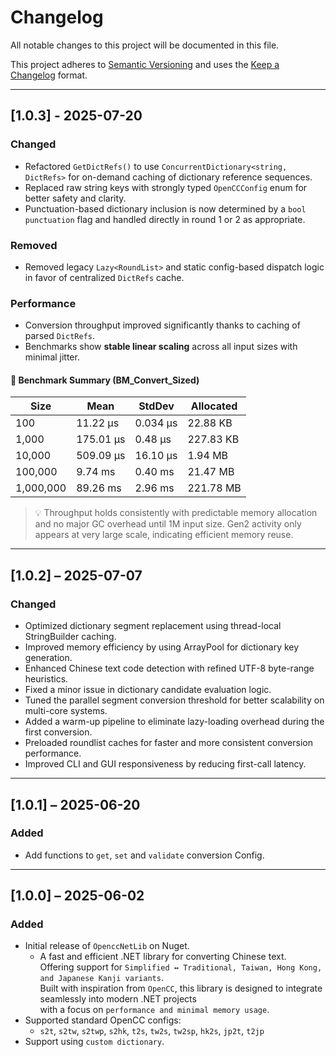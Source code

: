 ﻿# Changelog

All notable changes to this project will be documented in this file.

This project adheres to [Semantic Versioning](https://semver.org/spec/v2.0.0.html) and uses
the [Keep a Changelog](https://keepachangelog.com/en/1.0.0/) format.

---

## [1.0.3] - 2025-07-20

### Changed

- Refactored `GetDictRefs()` to use `ConcurrentDictionary<string, DictRefs>` for on-demand caching of dictionary
  reference sequences.
- Replaced raw string keys with strongly typed `OpenCCConfig` enum for better safety and clarity.
- Punctuation-based dictionary inclusion is now determined by a `bool punctuation` flag and handled directly in round 1
  or 2 as appropriate.

### Removed

- Removed legacy `Lazy<RoundList>` and static config-based dispatch logic in favor of centralized `DictRefs` cache.

### Performance

- Conversion throughput improved significantly thanks to caching of parsed `DictRefs`.
- Benchmarks show **stable linear scaling** across all input sizes with minimal jitter.

#### 🧪 Benchmark Summary (BM_Convert_Sized)

| Size      | Mean      | StdDev   | Allocated |
|-----------|-----------|----------|-----------|
| 100       | 11.22 µs  | 0.034 µs | 22.88 KB  |
| 1,000     | 175.01 µs | 0.48 µs  | 227.83 KB |
| 10,000    | 509.09 µs | 16.10 µs | 1.94 MB   |
| 100,000   | 9.74 ms   | 0.40 ms  | 21.47 MB  |
| 1,000,000 | 89.26 ms  | 2.96 ms  | 221.78 MB |

> 💡 Throughput holds consistently with predictable memory allocation and no major GC overhead until 1M input size. Gen2
> activity only appears at very large scale, indicating efficient memory reuse.

---

## [1.0.2] – 2025-07-07

### Changed

- Optimized dictionary segment replacement using thread-local StringBuilder caching.
- Improved memory efficiency by using ArrayPool<char> for dictionary key generation.
- Enhanced Chinese text code detection with refined UTF-8 byte-range heuristics.
- Fixed a minor issue in dictionary candidate evaluation logic.
- Tuned the parallel segment conversion threshold for better scalability on multi-core systems.
- Added a warm-up pipeline to eliminate lazy-loading overhead during the first conversion.
- Preloaded roundlist caches for faster and more consistent conversion performance.
- Improved CLI and GUI responsiveness by reducing first-call latency.

---

## [1.0.1] – 2025-06-20

### Added

- Add functions to `get`, `set` and `validate` conversion Config.

---

## [1.0.0] – 2025-06-02

### Added

- Initial release of `OpenccNetLib` on Nuget.
    - A fast and efficient .NET library for converting Chinese text.  
      Offering support for `Simplified ↔ Traditional, Taiwan, Hong Kong, and Japanese Kanji variants`.  
      Built with inspiration from `OpenCC`, this library is designed to integrate seamlessly into modern .NET projects  
      with a focus on `performance and minimal memory usage`.
- Supported standard OpenCC configs:
    - `s2t`, `s2tw`, `s2twp`, `s2hk`, `t2s`, `tw2s`, `tw2sp`, `hk2s`, `jp2t`, `t2jp`
- Support using `custom dictionary`.
